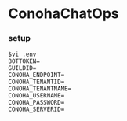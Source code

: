 # ConohaChatOps

### setup
```
$vi .env
BOTTOKEN=
GUILDID=
CONOHA_ENDPOINT=
CONOHA_TENANTID=
CONOHA_TENANTNAME=
CONOHA_USERNAME=
CONOHA_PASSWORD=
CONOHA_SERVERID=
```

